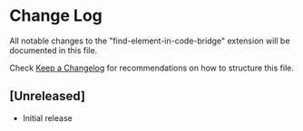 # Change Log

All notable changes to the "find-element-in-code-bridge" extension will be documented in this file.

Check [Keep a Changelog](http://keepachangelog.com/) for recommendations on how to structure this file.

## [Unreleased]

- Initial release